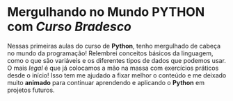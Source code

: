  # Mergulhando no Mundo **PYTHON** com *Curso Bradesco*

 Nessas primeiras aulas do curso de **Python**, tenho mergulhado de cabeça no mundo da programação!  Relembrei conceitos básicos da linguagem, como o que são variáveis e os diferentes tipos de dados que podemos usar. O mais *legal* é que já colocamos a mão na massa com exercícios práticos desde o início! Isso tem me ajudado a fixar melhor o conteúdo e me deixado muito **animado** para continuar aprendendo e aplicando o **Python** em projetos futuros.
